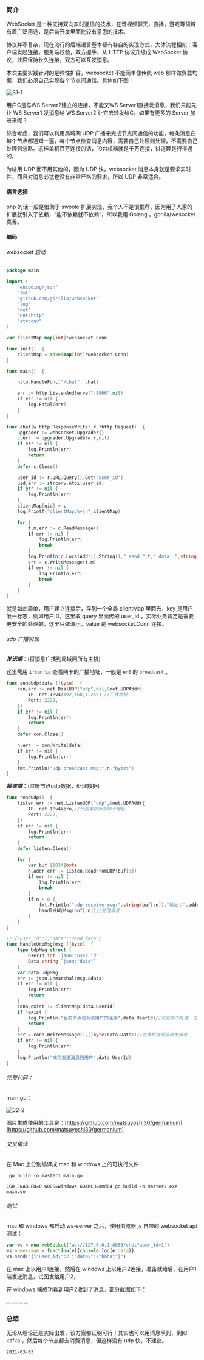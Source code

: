### 简介

WebSocket 是一种支持双向实时通信的技术，在音视频聊天，直播，游戏等领域有着广泛用途，是后端开发里面比较有意思的技术。

协议并不复杂，现在流行的后端语言基本都有各自的实现方式，大体流程相似：客户端发起连接，服务端校验，双方握手，从 HTTP 协议升级成 WebSocket 协议，此后保持长久连接，双方可以互发消息。

本次主要实践针对的是弹性扩容，websocket 不能简单像传统 web 那样做负载均衡，我们必须自己实现各个节点间通信。具体如下图：

![31-1](images/31-1.png)

用户C是与WS Server2建立的连接，不能又WS Server1直接发消息，我们只能先让 WS Server1 发消息给 WS Server2 让它去转发给C。如果有更多的 Server 加进来呢？

综合考虑，我们可以利用局域网 UDP 广播来完成节点间通信的功能，每条消息在每个节点都通知一遍，每个节点检查消息内容，需要自己处理则处理，不需要自己处理则忽略。这样单机百万连接的话，10台机器就是千万连接，讲道理是行得通的。

为啥用 UDP 而不用其他的，因为 UDP 快，websocket 消息本身就是要求实时性，而且对消息必达也没有非常严格的要求，所以 UDP 非常适合。

#### 语言选择

php 的话一般是借助于 swoole 扩展实现，我个人不是很推荐，因为用了人家的扩展就引入了依赖，“能不依赖就不依赖”，所以我用 Golang ，gorilla/wesocket 真香。

#### 编码

###### websocket 启动

```go
package main

import (
	"encoding/json"
	"fmt"
	"github.com/gorilla/websocket"
	"log"
	"net"
	"net/http"
	"strconv"
)

var clientMap map[int]*websocket.Conn

func init()  {
	clientMap = make(map[int]*websocket.Conn)
}

func main()  {

	http.HandleFunc("/chat", chat)

	err := http.ListenAndServe(":8866",nil)
	if err != nil {
		log.Fatal(err)
	}
}

func chat(w http.ResponseWriter,r *http.Request)  {
	upgrader := websocket.Upgrader{}
	c,err := upgrader.Upgrade(w,r,nil)
	if err != nil {
		log.Println(err)
		return
	}
	defer c.Close()

	user_id := r.URL.Query().Get("user_id")
	uid,err := strconv.Atoi(user_id)
	if err != nil {
		log.Println(err)
	}
	clientMap[uid] = c
	log.Printf("clientMap:%v\n",clientMap)

	for {
		t,m,err := c.ReadMessage()
		if err != nil {
			log.Println(err)
			break
		}
		log.Println(c.LocalAddr().String()," send ",t," data: ",string(m))
		err = c.WriteMessage(t,m)
		if err != nil {
			log.Println(err)
			break
		}
	}
}
```

就是如此简单，用户建立连接后，存到一个全局 clientMap 里面去，key 是用户唯一标志，例如用户ID，这里取 query 里面传的 user_id ，实际业务肯定是需要更安全的处理的，这里只做演示，value 是 websocket.Conn 连接。

###### udp 广播实现

***发送端***：(将消息广播到局域网所有主机)

这里需用 ```ifconfig``` 查看网卡的广播地址，一般是 ```en0``` 的 ```broadcast``` 。

```go
func sendUdp(data []byte)  {
	con,err := net.DialUDP("udp",nil,&net.UDPAddr{
		IP: net.IPv4(192,168,1,255),//广播地址
		Port: 2222,
	})
	if err != nil {
		log.Println(err)
		return
	}
	defer con.Close()

	n,err := con.Write(data)
	if err != nil {
		log.Println(err)
	}
	fmt.Println("udp broadcast msg:",n,"bytes")
}
```

***接收端***：(监听节点udp数据，处理数据)

```go
func readUdp()  {
	listen,err := net.ListenUDP("udp",&net.UDPAddr{
		IP: net.IPv4zero,//代表本机所有网卡地址
		Port: 2222,
	})
	if err != nil {
		log.Println(err)
		return
	}
	defer listen.Close()

	for {
		var buf [1024]byte
		n,addr,err := listen.ReadFromUDP(buf[:])
		if err != nil {
			log.Println(err)
			break
		}
		if n > 0 {
			fmt.Println("udp receive msg:",string(buf[:n]),"地址：",addr.IP.String(),":",addr.Port)
			handleUdpMsg(buf[:n])//处理消息
		}
	}
}
```

```go
// {"user_id":1,"data":"send data"}
func handleUdpMsg(msg []byte)  {
	type UdpMsg struct {
		UserId int `json:"user_id"`
		Data string `json:"data"`
	}
	var data UdpMsg
	err := json.Unmarshal(msg,&data)
	if err != nil {
		log.Println(err)
		return
	}
	conn,exist := clientMap[data.UserId]
	if !exist {
		log.Println("当前节点没有该用户的连接",data.UserId)//没有就不处理，说明目标用户的连接不在本机
		return
	}
	err = conn.WriteMessage(1,[]byte(data.Data))//在本机就直接转发消息
	if err != nil {
		log.Println(err)
	}
	log.Println("成功发送消息到用户",data.UserId)
}
```

###### 完整代码：

main.go：

![32-2](images/32-2.png)

图片生成使用的工具是：[https://github.com/matsuyoshi30/germanium](https://github.com/matsuyoshi30/germanium)

###### 交叉编译

在 Mac 上分别编译成 mac 和 windows 上的可执行文件：

```
 go build -o master1 main.go 
```

```
CGO_ENABLED=0 GOOS=windows GOARCH=amd64 go build -o master2.exe  main.go
```

###### 测试

mac 和 windows 都启动 ws-server 之后，使用浏览器 js 自带的 websocket api 测试：

```javascript
var ws = new WebSocket("ws://127.0.0.1:8866/chat?user_id=1")
ws.onmessage = function(e){console.log(e.data)}
ws.send("{\"user_id\":2,\"data\":\"haha\"}")
```

在 mac 上以用户1连接，然后在 windows 上以用户2连接，准备就绪后，在用户1端发送消息，试图发给用户2，

在 windows 端成功看到用户2收到了消息，部分截图如下：

<img src="images/32-3.jpeg" alt="32-3" style="zoom: 25%;" />

<img src="images/32-4.jpeg" alt="32-4" style="zoom:25%;" />

<img src="images/32-5.jpeg" alt="32-5" style="zoom:25%;" />

<img src="images/32-6.jpeg" alt="32-6" style="zoom:25%;" />

### 总结

无论从理论还是实际出发，该方案都证明可行！其实也可以用消息队列，例如 kafka ，然后每个节点都去消费消息，但这样没有 udp 快，不建议。



```2021-03-03```

